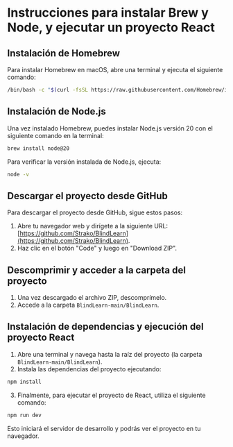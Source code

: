 # Instrucciones para instalar Brew y Node, y ejecutar un proyecto React 
## Instalación de Homebrew 
Para instalar Homebrew en macOS, abre una terminal y ejecuta el siguiente comando:

```bash
/bin/bash -c "$(curl -fsSL https://raw.githubusercontent.com/Homebrew/install/HEAD/install.sh)"
```

## Instalación de Node.js 
Una vez instalado Homebrew, puedes instalar Node.js versión 20 con el siguiente comando en la terminal:

```bash
brew install node@20
```

Para verificar la versión instalada de Node.js, ejecuta:

```bash
node -v
```

## Descargar el proyecto desde GitHub 
Para descargar el proyecto desde GitHub, sigue estos pasos: 
1. Abre tu navegador web y dirígete a la siguiente URL: [https://github.com/Strako/BlindLearn](https://github.com/Strako/BlindLearn).
2. Haz clic en el botón "Code" y luego en "Download ZIP".
## Descomprimir y acceder a la carpeta del proyecto 
1. Una vez descargado el archivo ZIP, descomprímelo. 
2. Accede a la carpeta `BlindLearn-main/BlindLearn`. 
## Instalación de dependencias y ejecución del proyecto React 
1. Abre una terminal y navega hasta la raíz del proyecto (la carpeta `BlindLearn-main/BlindLearn`). 
2. Instala las dependencias del proyecto ejecutando:
```bash
npm install
```

3. Finalmente, para ejecutar el proyecto de React, utiliza el siguiente comando:
```bash
npm run dev
```

Esto iniciará el servidor de desarrollo y podrás ver el proyecto en tu navegador.
